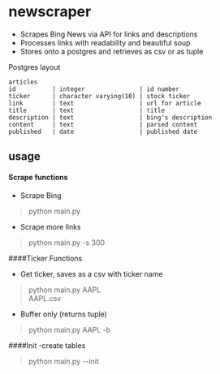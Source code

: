 # newscraper

*   Scrapes Bing News via API for links and descriptions
* Processes links with readability and beautiful soup
* Stores onto a postgres and retrieves as csv or as tuple

Postgres layout

    articles 
    id          | integer               | id number 
    ticker      | character varying(10) | stock ticker
    link        | text                  | url for article
    title       | text                  | title
    description | text                  | bing's description
    content     | text                  | parsed content
    published   | date                  | published date
    
## usage
#### Scrape functions
- Scrape Bing 
>   python main.py
>>
- Scrape more links
> python main.py -s 300
>>

####Ticker Functions
- Get ticker, saves as a csv with ticker name
> python main.py AAPL  
AAPL.csv
>>
- Buffer only (returns tuple)
> python main.py AAPL -b



####Init
-create tables
> python main.py --init
>>
